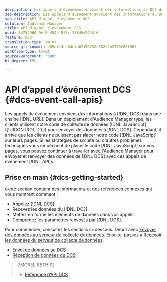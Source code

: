 ```yaml
---
description: Les appels d’événement envoient des informations au DCS dans une chaîne URL. Dans le cadre d’un déploiement d’Audience Manager standard, les clients utilisent notre code de collecte de données (DIL) JavaScript pour envoyer les données au DCS. Cependant, il arrive parfois que les clients ne puissent pas insérer notre code JavaScript sur leurs pages. Si les politiques de votre société ou d’autres problèmes techniques vous empêchent d’insérer notre code JavaScript sur vos pages, vous pouvez continuer à travailler avec Audience Manager pour envoyer et retourner des données du DCS avec ces API d’appels d’événement.
seo-description: Les appels d’événement envoient des informations au DCS dans une chaîne URL. Dans le cadre d’un déploiement d’Audience Manager standard, les clients utilisent notre code de collecte de données (DIL) JavaScript pour envoyer les données au DCS. Cependant, il arrive parfois que les clients ne puissent pas insérer notre code JavaScript sur leurs pages. Si les politiques de votre société ou d’autres problèmes techniques vous empêchent d’insérer notre code JavaScript sur vos pages, vous pouvez continuer à travailler avec Audience Manager pour envoyer et retourner des données du DCS avec ces API d’appels d’événement.
seo-title: API d’appel d’événement DCS
solution: Audience Manager
title: API d’appel d’événement DCS
uuid: 84754960-9ef0-454d-8f5c-33846e2494f6
feature: DCS
translation-type: tm+mt
source-git-commit: e05eff3cc04e4a82399752c862e2b2370286f96f
workflow-type: tm+mt
source-wordcount: '309'
ht-degree: 59%

---
```



# API d’appel d’événement DCS {#dcs-event-call-apis}

Les appels de événement envoient des informations à [!DNL DCS] dans une chaîne [!DNL URL]. Dans un déploiement d&#39;Audience Manager type, les clients utilisent notre code de collecte de données [!DNL JavaScript] ([!UICONTROL DIL]) pour envoyer des données à [!DNL DCS]. Cependant, il arrive que les clients ne puissent pas placer notre code [!DNL JavaScript] sur leurs pages. Si les stratégies de société ou d&#39;autres problèmes techniques vous empêchent de placer le code [!DNL JavaScript] sur vos pages, vous pouvez continuer à travailler avec l&#39;Audience Manager pour envoyer et renvoyer des données de [!DNL DCS] avec ces appels de événement [!DNL API]s.

## Prise en main {#dcs-getting-started}

Cette section contient des informations et des références connexes qui vous montrent comment :

* Appelez [!DNL DCS].
* Recevez les données du [!DNL DCS].
* Mettez en forme les éléments de données dans vos appels.
* Comprenez les paramètres renvoyés par [!DNL DCS].

Pour commencer, consultez les sections ci-dessous. Début avec [Envoyer des données au serveur de collecte de données](../../../api/dcs-intro/dcs-event-calls/dcs-url-send.md). Ensuite, passez à [Recevoir les données du serveur de collecte de données](../../../api/dcs-intro/dcs-event-calls/dcs-url-receive.md).

* [Envoi de données au DCS](dcs-url-send.md)
* [Réception de données du DCS](dcs-url-receive.md)

>[!MORELIKETHIS]
>
>* [Référence d’API DCS ](../../../api/dcs-intro/dcs-api-reference/dcs-api-methods.md)

